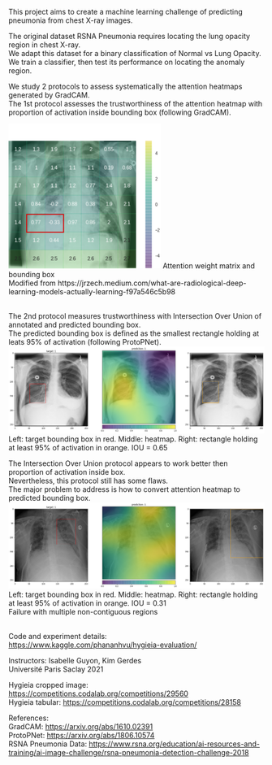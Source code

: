 This project aims to  create a machine learning challenge of predicting pneumonia from chest X-ray images.

The original dataset RSNA Pneumonia requires locating the lung opacity region in chest X-ray.\
We adapt this dataset for a binary classification of Normal vs Lung Opacity.\
We train a classifier, then test its performance on locating the anomaly region.

We study 2 protocols to assess systematically the attention heatmaps generated by GradCAM.\
The 1st protocol assesses the trustworthiness of the attention heatmap with proportion of activation inside bounding box (following GradCAM).

<img src="/img/heatmap-jzech-box.png" width="300">
Attention weight matrix and bounding box<br>
Modified from https://jrzech.medium.com/what-are-radiological-deep-learning-models-actually-learning-f97a546c5b98
<br><br>

The 2nd protocol measures trustworthiness with Intersection Over Union of annotated and predicted bounding box.\
The predicted bounding box is defined as the smallest rectangle holding at leats 95% of activation (following ProtoPNet).\
![](/img/iou-best1-0652.png)
Left: target bounding box in red. Middle: heatmap. Right: rectangle holding at least 95% of activation in orange. IOU = 0.65

The Intersection Over Union protocol appears to work better then proportion of activation inside box.\
Nevertheless, this protocol still has some flaws. \
The major problem to address is how to convert attention heatmap to predicted bounding box.\
![](/img/iou-noncontiguous-0313.png)
Left: target bounding box in red. Middle: heatmap. Right: rectangle holding at least 95% of activation in orange. IOU = 0.31\
Failure with multiple non-contiguous regions
<br><br>

Code and experiment details:\
https://www.kaggle.com/phananhvu/hygieia-evaluation/
<br>

Instructors: Isabelle Guyon, Kim Gerdes\
Université Paris Saclay 2021

Hygieia cropped image: https://competitions.codalab.org/competitions/29560 \
Hygieia tabular: https://competitions.codalab.org/competitions/28158

References:\
GradCAM: https://arxiv.org/abs/1610.02391 \
ProtoPNet: https://arxiv.org/abs/1806.10574 \
RSNA Pneumonia Data: https://www.rsna.org/education/ai-resources-and-training/ai-image-challenge/rsna-pneumonia-detection-challenge-2018
